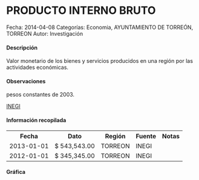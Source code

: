 PRODUCTO INTERNO BRUTO
=====

Fecha: 2014-04-08
Categorías: Economia, AYUNTAMIENTO DE TORREÓN, TORREON
Autor: Investigación

#### Descripción

Valor monetario de los bienes y servicios producidos en una región por las actividades económicas.

#### Observaciones

pesos constantes de 2003.

[INEGI](http://www.inegi.gob.mx)

#### Información recopilada

<table class="table table-hover table-bordered">
  <tr><th>Fecha</th><th>Dato</th><th>Región</th><th>Fuente</th><th>Notas</th></tr>
  <tr><td>2013-01-01</td><td>$ 543,543.00</td><td>TORREON</td><td>INEGI</td><td></td></tr>
  <tr><td>2012-01-01</td><td>$ 345,345.00</td><td>TORREON</td><td>INEGI</td><td></td></tr>
</table>

#### Gráfica

<div id="Morrissjiururz" class="grafica"></div>
  <!-- JAVASCRIPT DE LA GRAFICA EN Morrissjiururz -->
  <script>
  new Morris.Bar({
    element: 'Morrissjiururz',
    data: [
      { fecha: '2013-01-01', dato: 543543.00 },
      { fecha: '2012-01-01', dato: 345345.00 }
    ],
    xkey: 'fecha',
    ykeys: ['dato'],
    labels: ['Dato']
  });
  </script>

